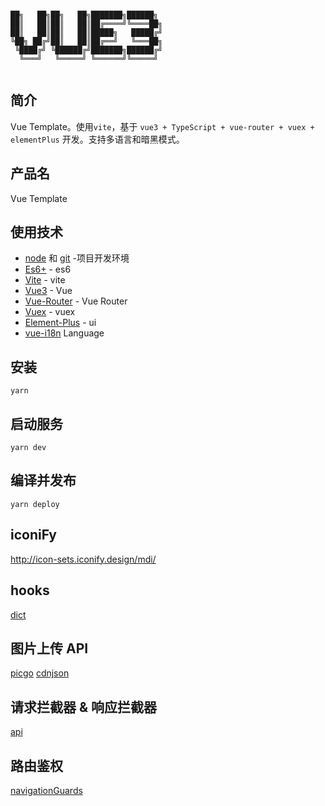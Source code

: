 ```

██╗   ██╗██╗   ██╗███████╗██████╗
██║   ██║██║   ██║██╔════╝╚════██╗
██║   ██║██║   ██║█████╗   █████╔╝
╚██╗ ██╔╝██║   ██║██╔══╝   ╚═══██╗
 ╚████╔╝ ╚██████╔╝███████╗██████╔╝
  ╚═══╝   ╚═════╝ ╚══════╝╚═════╝


```

## 简介

Vue Template。使用`vite`，基于 `vue3 + TypeScript + vue-router + vuex + elementPlus` 开发。支持多语言和暗黑模式。

## 产品名

Vue Template

## 使用技术

- [node](http://nodejs.org/) 和 [git](https://git-scm.com/) -项目开发环境
- [Es6+](http://es6.ruanyifeng.com/) - es6
- [Vite](https://www.pipipi.net/vite/) - vite
- [Vue3](https://staging-cn.vuejs.org/guide/introduction.html) - Vue
- [Vue-Router](https://router.vuejs.org/zh/) - Vue Router
- [Vuex](https://next.vuex.vuejs.org/zh/index.html) - vuex
- [Element-Plus](https://element-plus.org/zh-CN/) - ui
- [vue-i18n](https://kazupon.github.io/vue-i18n/zh/introduction.html#%E8%B5%9E%E5%8A%A9%E5%95%86) Language

## 安装

```
yarn
```

## 启动服务

```
yarn dev
```

## 编译并发布

```
yarn deploy
```

## iconiFy

http://icon-sets.iconify.design/mdi/

## hooks

[dict](src/Hooks//dict.ts)

## 图片上传 API

[picgo](https://www.picgo.net/)
[cdnjson](https://cdnjson.com/)

## 请求拦截器 & 响应拦截器

[api](src/api/index.ts)

## 路由鉴权

[navigationGuards](src/navigationGuards.ts)
